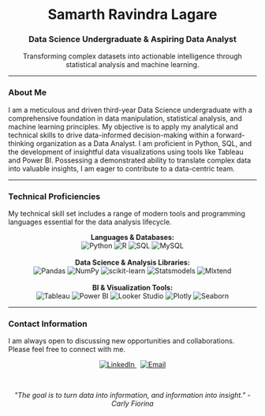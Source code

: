 <div align="center">
  <h1>Samarth Ravindra Lagare</h1>
  <h3>Data Science Undergraduate & Aspiring Data Analyst</h3>
  <p>Transforming complex datasets into actionable intelligence through statistical analysis and machine learning.</p>
</div>

---

### About Me

I am a meticulous and driven third-year Data Science undergraduate with a comprehensive foundation in data manipulation, statistical analysis, and machine learning principles. My objective is to apply my analytical and technical skills to drive data-informed decision-making within a forward-thinking organization as a Data Analyst. I am proficient in Python, SQL, and the development of insightful data visualizations using tools like Tableau and Power BI. Possessing a demonstrated ability to translate complex data into valuable insights, I am eager to contribute to a data-centric team.

---

### Technical Proficiencies

My technical skill set includes a range of modern tools and programming languages essential for the data analysis lifecycle.

<p align="center">
  <strong>Languages & Databases:</strong><br>
  <img src="https://img.shields.io/badge/Python-3776AB?style=for-the-badge&logo=python&logoColor=white" alt="Python"/>
  <img src="https://img.shields.io/badge/R-276DC3?style=for-the-badge&logo=r&logoColor=white" alt="R"/>
  <img src="https://img.shields.io/badge/SQL-4479A1?style=for-the-badge&logo=mysql&logoColor=white" alt="SQL"/>
  <img src="https://img.shields.io/badge/MySQL-4479A1?style=for-the-badge&logo=mysql&logoColor=white" alt="MySQL"/>
  <br><br>
  <strong>Data Science & Analysis Libraries:</strong><br>
  <img src="https://img.shields.io/badge/Pandas-150458?style=for-the-badge&logo=pandas&logoColor=white" alt="Pandas"/>
  <img src="https://img.shields.io/badge/NumPy-013243?style=for-the-badge&logo=numpy&logoColor=white" alt="NumPy"/>
  <img src="https://img.shields.io/badge/scikit--learn-F7931E?style=for-the-badge&logo=scikit-learn&logoColor=white" alt="scikit-learn"/>
  <img src="https://img.shields.io/badge/Statsmodels-150458?style=for-the-badge&logo=python&logoColor=white" alt="Statsmodels"/>
  <img src="https://img.shields.io/badge/Mlxtend-150458?style=for-the-badge&logo=python&logoColor=white" alt="Mlxtend"/>
  <br><br>
  <strong>BI & Visualization Tools:</strong><br>
  <img src="https://img.shields.io/badge/Tableau-E97627?style=for-the-badge&logo=tableau&logoColor=white" alt="Tableau"/>
  <img src="https://img.shields.io/badge/Power%20BI-F2C811?style=for-the-badge&logo=powerbi&logoColor=black" alt="Power BI"/>
  <img src="https://img.shields.io/badge/Google%20Looker%20Studio-4285F4?style=for-the-badge&logo=looker&logoColor=white" alt="Looker Studio"/>
  <img src="https://img.shields.io/badge/Plotly-3F4F75?style=for-the-badge&logo=plotly&logoColor=white" alt="Plotly"/>
  <img src="https://img.shields.io/badge/Seaborn-11557c?style=for-the-badge&logo=seaborn&logoColor=white" alt="Seaborn"/>
</p>

---

### Contact Information

I am always open to discussing new opportunities and collaborations. Please feel free to connect with me.

<p align="center">
  <a href="https://linkedin.com/in/samarth-lagare" target="_blank">
    <img src="https://img.shields.io/badge/LinkedIn-0A66C2?style=for-the-badge&logo=linkedin&logoColor=white" alt="LinkedIn"/>
  </a>
  &nbsp;
  <a href="https://mail.google.com/mail/?view=cm&fs=1&to=samarthlagare@gmail.com" target="_blank">
    <img src="https://img.shields.io/badge/Email-D14836?style=for-the-badge&logo=gmail&logoColor=white" alt="Email"/>
  </a>
</p>
<br>
<p align="center">
  <i>"The goal is to turn data into information, and information into insight." - Carly Fiorina</i>
</p>
